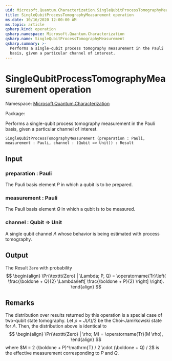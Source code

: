 ```yaml
---
uid: Microsoft.Quantum.Characterization.SingleQubitProcessTomographyMeasurement
title: SingleQubitProcessTomographyMeasurement operation
ms.date: 10/16/2020 12:00:00 AM
ms.topic: article
qsharp.kind: operation
qsharp.namespace: Microsoft.Quantum.Characterization
qsharp.name: SingleQubitProcessTomographyMeasurement
qsharp.summary: >-
  Performs a single-qubit process tomography measurement in the Pauli
  basis, given a particular channel of interest.
---
```


# SingleQubitProcessTomographyMeasurement operation

Namespace: [Microsoft.Quantum.Characterization](xref:Microsoft.Quantum.Characterization)

Package: [](https://nuget.org/packages/)


Performs a single-qubit process tomography measurement in the Paulibasis, given a particular channel of interest.

```Q#
SingleQubitProcessTomographyMeasurement (preparation : Pauli, measurement : Pauli, channel : (Qubit => Unit)) : Result
```


## Input

### preparation : Pauli

The Pauli basis element $P$ in which a qubit is to be prepared.


### measurement : Pauli

The Pauli basis element $Q$ in which a qubit is to be measured.


### channel : Qubit => Unit 

A single qubit channel $\Lambda$ whose behavior is being estimatedwith process tomography.



## Output

The Result `Zero` with probability$$\begin{align}\Pr(\texttt{Zero} | \Lambda; P, Q) = \operatorname{Tr}\left(\frac{\boldone + Q}{2} \Lambda\left[\frac{\boldone + P}{2}\right]\right).\end{align}$$

## Remarks

The distribution over results returned by this operation is a specialcase of two-qubit state tomography. Let $\rho = J(\Lambda) / 2$ bethe Choi–Jamiłkowski state for $\Lambda$. Then, the distribution aboveis identical to$$\begin{align}\Pr(\texttt{Zero} | \rho; M) = \operatorname{Tr}(M \rho),\end{align}$$where $M = 2 (\boldone + P)^\mathrm{T} / 2 \cdot (\boldone + Q) / 2$is the effective measurement corresponding to $P$ and $Q$.